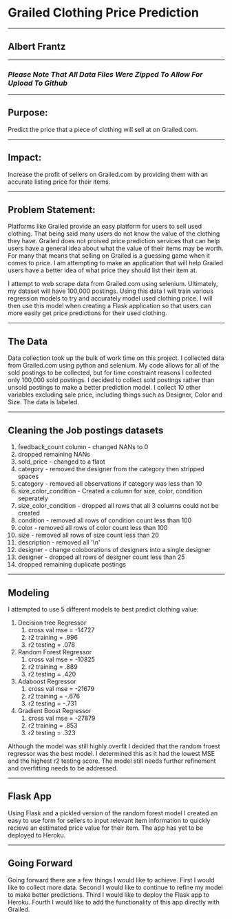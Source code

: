 # Grailed Clothing Price Prediction
---
## Albert Frantz
---
### *Please Note That All Data Files Were Zipped To Allow For Upload To Github*
--- 
## Purpose:
Predict the price that a piece of clothing will sell at on Grailed.com.

---
## Impact:
Increase the profit of sellers on Grailed.com by providing them with an accurate listing price for their items.

---
## Problem Statement:
Platforms like Grailed provide an easy platform for users to sell used clothing. That being said many users do not know the value of the clothing they have. Grailed does not proived price prediction services that can help users have a general idea about what the value of their items may be worth. For many that means that selling on Grailed is a guessing game when it comes to price. I am attempting to make an application that will help Grailed users have a better idea of what price they should list their item at. 

I attempt to web scrape data from Grailed.com using selenium. Ultimately, my dataset will have 100,000 postings. Using this data I will train various regression models to try and accurately model used clothing price. I will then use this model when creating a Flask application so that users can more easily get price predictions for their used clothing. 

---

## The Data
Data collection took up the bulk of work time on this project. I collected data from Grailed.com using python and selenium. My code allows for all of the sold postings to be collected, but for time constraint reasons I collected only 100,000 sold postings. I decided to collect sold postings rather than unsold postings to make a better prediction model. I collect 10 other variables excluding sale price, including things such as Designer, Color and Size. The data is labeled. 
 
---
## Cleaning the Job postings datasets

1. feedback_count column - changed NANs to 0
2. dropped remaining NANs
3. sold_price - changed to a flaot
4. category - removed the designer from the category then stripped spaces
5. category - removed all observations if category was less than 10
6. size_color_condition - Created a column for size, color, condition seperately
7. size_color_condition - dropped all rows that all 3 columns could not be created
8. condition - removed all rows of condition count less than 100
9. color - removed all rows of color count less than 100
10. size - removed all rows of size count less than 20
11. description - removed all '\n'
12. designer - change coloborations of designers into a single designer
13. designer - dropped all rows of designer count less than 25
14. dropped remaining duplicate postings

---

## Modeling
I attempted to use 5 different models to best predict clothing value:
1. Decision tree Regressor
    1. cross val mse = -14727
    2. r2 training = .996
    3. r2 testing = .078
2. Random Forest Regressor
    1. cross val mse = -10825
    2. r2 training = .889
    3. r2 testing = .420
3. Adaboost Regressor
    1. cross val mse = -21679
    2. r2 training = -.676
    3. r2 testing = -.731
4. Gradient Boost Regressor
    1. cross val mse = -27879
    2. r2 training = .853
    3. r2 testing = .323
    
Although the model was still highly overfit I decided that the random froest regressor was the best model. I determined this as it had the lowest MSE and the highest r2 testing score. The model still needs further refinement and overfitting needs to be addressed. 

---
## Flask App
Using Flask and a pickled version of the random forest model I created an easy to use form for sellers to input relevant item information to quickly recieve an estimated price value for their item. The app has yet to be deployed to Heroku.

---
 
## Going Forward
Going forward there are a few things I would like to achieve. First I would like to collect more data. Second I would like to continue to refine my model to make better predictions. Third I would like to deploy the Flask app to Heroku. Fourth I would like to add the functionality of this app directly with Grailed. 
